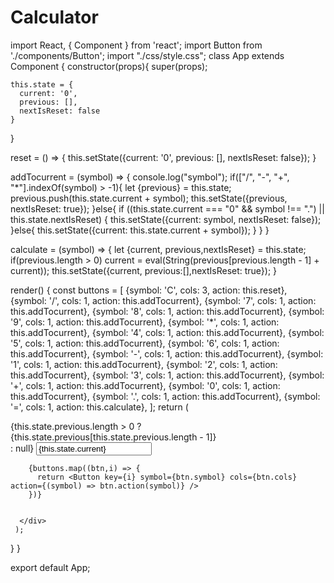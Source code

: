 # Calculator
import React, { Component } from 'react';
import Button from './components/Button';
import "./css/style.css";
class App extends Component {
  constructor(props){
    super(props);

    this.state = {
      current: '0',
      previous: [],
      nextIsReset: false
    }
  }  

  reset = () => {
    this.setState({current: '0', previous: [], nextIsReset: false});
  }

  addTocurrent = (symbol) => {
    console.log("symbol");
    if(["/", "-", "+", "*"].indexOf(symbol) > -1){
      let {previous} = this.state;
      previous.push(this.state.current + symbol);
      this.setState({previous, nextIsReset: true});
    }else{
      if ((this.state.current === "0" && symbol !== ".") || this.state.nextIsReset) {
        this.setState({current: symbol, nextIsReset: false});
      }else{
      this.setState({current: this.state.current + symbol});
      }
    }
  }

  calculate = (symbol) => {
    let {current, previous,nextIsReset} = this.state;
    if(previous.length > 0)
      current = eval(String(previous[previous.length - 1] + current));
      this.setState({current, previous:[],nextIsReset: true});
  }
  
  render() {
    const buttons = [
      {symbol: 'C', cols: 3, action: this.reset},
      {symbol: '/', cols: 1, action: this.addTocurrent},
      {symbol: '7', cols: 1, action: this.addTocurrent},
      {symbol: '8', cols: 1, action: this.addTocurrent},
      {symbol: '9', cols: 1, action: this.addTocurrent},
      {symbol: '*', cols: 1, action: this.addTocurrent},
      {symbol: '4', cols: 1, action: this.addTocurrent},
      {symbol: '5', cols: 1, action: this.addTocurrent},
      {symbol: '6', cols: 1, action: this.addTocurrent},
      {symbol: '-', cols: 1, action: this.addTocurrent},
      {symbol: '1', cols: 1, action: this.addTocurrent},
      {symbol: '2', cols: 1, action: this.addTocurrent},
      {symbol: '3', cols: 1, action: this.addTocurrent},
      {symbol: '+', cols: 1, action: this.addTocurrent},
      {symbol: '0', cols: 1, action: this.addTocurrent},
      {symbol: '.', cols: 1, action: this.addTocurrent},
      {symbol: '=', cols: 1, action: this.calculate},
    ];
    return (
      <div className="App">
        {this.state.previous.length > 0 ?
          <div className="floaty-last">{this.state.previous[this.state.previous.length - 1]}</div>
        : null}
        <input className="result" type="text" value={this.state.current} />

        {buttons.map((btn,i) => {
          return <Button key={i} symbol={btn.symbol} cols={btn.cols} action={(symbol) => btn.action(symbol)} />
        })}


      </div>
     );
  }
}

export default App;
